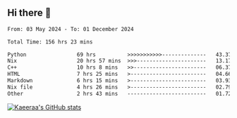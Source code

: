 ## Hi there 👋

<!--START_SECTION:waka-->

```txt
From: 03 May 2024 - To: 01 December 2024

Total Time: 156 hrs 23 mins

Python                69 hrs          >>>>>>>>>>>--------------   43.37 %
Nix                   20 hrs 57 mins  >>>----------------------   13.17 %
C++                   10 hrs 8 mins   >>-----------------------   06.37 %
HTML                  7 hrs 25 mins   >------------------------   04.66 %
Markdown              6 hrs 15 mins   >------------------------   03.93 %
Nix file              4 hrs 26 mins   >------------------------   02.79 %
Other                 2 hrs 43 mins   -------------------------   01.72 %
```

<!--END_SECTION:waka-->

[![Kaeeraa's GitHub stats](https://github-readme-stats.vercel.app/api?username=kaeeraa)](https://github.com/kaeeraa/github-readme-stats)
